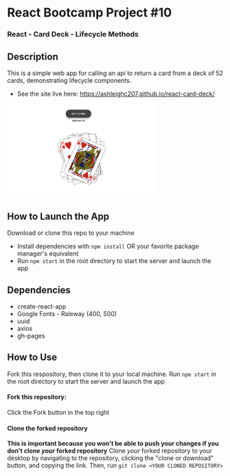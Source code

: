 # React Bootcamp Project #10

### React - Card Deck - Lifecycle Methods

## Description

This is a simple web app for calling an api to return a card from a deck of 52 cards, demonstrating lifecycle components.

- See the site live here: https://ashleighc207.github.io/react-card-deck/

<img src="example.png" alt="Example image" width="350" align="center"/>

## How to Launch the App

Download or clone this repo to your machine

- Install dependencies with `npm install` OR your favorite package manager's equivalent
- Run `npm start` in the root directory to start the server and launch the app

## Dependencies

- create-react-app
- Google Fonts - Raleway (400, 500)
- uuid
- axios
- gh-pages

## How to Use

Fork this respository, then clone it to your local machine. Run `npm start` in the root directory to start the server and launch the app

#### Fork this repository:

Click the Fork button in the top right

#### Clone the forked repository

**This is important because you won't be able to push your changes if you don't clone _your_ forked repository**
Clone _your_ forked repository to your desktop by navigating to the repository, clicking the "clone or download" button, and copying the link. Then, run `git clone <YOUR CLONED REPOSITORY>`
